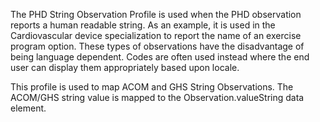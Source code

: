 The PHD String Observation Profile is used when the PHD observation reports a human readable string. As an example, it is used in the Cardiovascular device specialization to report the name of an exercise program option. These types of observations have the disadvantage of being language dependent. Codes are often used instead where the end user can display them appropriately based upon locale.

This profile is used to map ACOM and GHS String Observations. The ACOM/GHS string value is mapped to the Observation.valueString data element.

